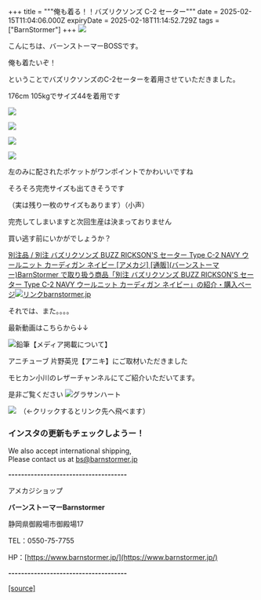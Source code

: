 +++
title = """俺も着る！！バズリクソンズ C-2 セーター"""
date = 2025-02-15T11:04:06.000Z
expiryDate = 2025-02-18T11:14:52.729Z
tags = ["BarnStormer"]
+++
[![](https://stat.ameba.jp/user_images/20231023/16/barnstormer-go/b2/03/p/o0420015015354743273.png)](https://ameblo.jp/barnstormer-go/entry-12825670498.html)

こんにちは、バーンストーマーBOSSです。

俺も着たいぞ！

ということでバズリクソンズのC-2セーターを着用させていただきました。

176cm 105kgでサイズ44を着用です

[![](https://stat.ameba.jp/user_images/20250215/19/barnstormer-go/81/e0/j/o0500075015544564662.jpg)](https://stat.ameba.jp/user_images/20250215/19/barnstormer-go/81/e0/j/o0500075015544564662.jpg)

[![](https://stat.ameba.jp/user_images/20250215/19/barnstormer-go/dc/d7/j/o0500075015544564663.jpg)](https://stat.ameba.jp/user_images/20250215/19/barnstormer-go/dc/d7/j/o0500075015544564663.jpg)

[![](https://stat.ameba.jp/user_images/20250215/19/barnstormer-go/92/71/j/o0500075015544564664.jpg)](https://stat.ameba.jp/user_images/20250215/19/barnstormer-go/92/71/j/o0500075015544564664.jpg)

[![](https://stat.ameba.jp/user_images/20250215/19/barnstormer-go/d1/b9/j/o0500075015544564667.jpg)](https://stat.ameba.jp/user_images/20250215/19/barnstormer-go/d1/b9/j/o0500075015544564667.jpg)

左のみに配されたポケットがワンポイントでかわいいですね

そろそろ完売サイズも出てきそうです

（実は残り一枚のサイズもあります）（小声）

完売してしまいますと次回生産は決まっておりません

買い逃す前にいかがでしょうか？

[別注品 / 別注 バズリクソンズ BUZZ RICKSON'S セーター Type C-2 NAVY ウールニット カーディガン ネイビー \[アメカジ\] \[通販\](バーンストーマー)BarnStormer で取り扱う商品「別注 バズリクソンズ BUZZ RICKSON'S セーター Type C-2 NAVY ウールニット カーディガン ネイビー」の紹介・購入ページ![リンク](https://c.stat100.ameba.jp/ameblo/symbols/v3.20.0/svg/gray/editor_link.svg)barnstormer.jp](https://barnstormer.jp/view/item/000000013558?category_page_id=ct43)

それでは、また。。。。

最新動画はこちらから↓↓

![鉛筆](https://stat100.ameba.jp/blog/ucs/img/char/char3/519.png)【メディア掲載について】

アニチューブ 片野英児【アニキ】にご取材いただきました

モヒカン小川のレザーチャンネルにてご紹介いただいてます。

是非ご覧ください ![グラサンハート](https://stat100.ameba.jp/blog/ucs/img/char/char3/148.png)

[![](https://stat.ameba.jp/user_images/20230412/16/barnstormer-go/6a/23/p/o0108010815269242493.png)](https://www.instagram.com/barnstormer_daily/)　（←クリックするとリンク先へ飛べます）

### インスタの更新もチェックしようー！

We also accept international shipping,  
Please contact us at bs@barnstormer.jp

**\-------------------------------------**

アメカジショップ

**バーンストーマーBarnstormer**

静岡県御殿場市御殿場17

TEL：0550-75-7755

HP：[https://www.barnstormer.jp/](https://www.barnstormer.jp/)

**\-------------------------------------**

[[source]](https://ameblo.jp/barnstormer-go/entry-12886553469.html)
